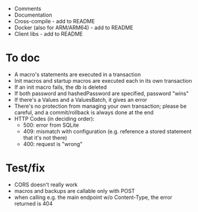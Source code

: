 - Comments
- Documentation
- Cross-compile - add to README
- Docker (also for ARM/ARM64) - add to README
- Client libs - add to README

# To doc

- A macro's statements are executed in a transaction
- Init macros and startup macros are executed each in its own transaction
- If an init macro fails, the db is deleted
- If both password and hashedPassword are specified, password "wins"
- If there's a Values and a ValuesBatch, it gives an error
- There's no protection from managing your own transaction; please be careful,
  and a commit/rollback is always done at the end
- HTTP Codes (in deciding order):
  - 500: error from SQLite
  - 409: mismatch with configuration (e.g. reference a stored statement that it's not there)
  - 400: request is "wrong"

# Test/fix

- CORS doesn't really work
- macros and backups are callable only with POST
- when calling e.g. the main endpoint w/o Content-Type, the error returned is 404
